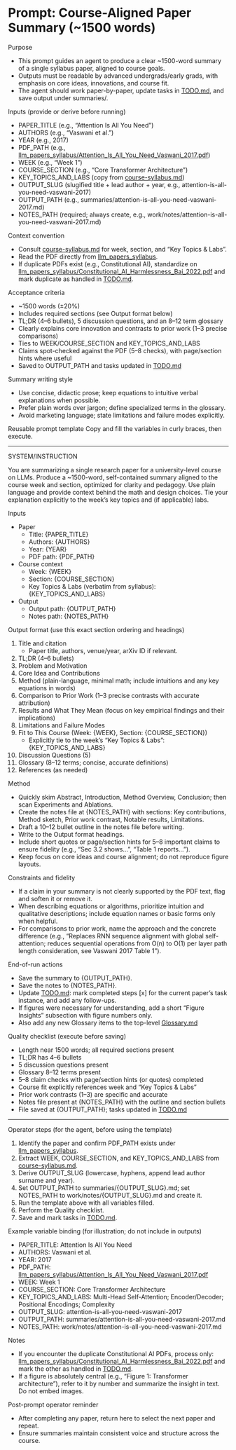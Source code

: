 # Prompt: Course-Aligned Paper Summary (~1500 words)

Purpose
- This prompt guides an agent to produce a clear ~1500-word summary of a single syllabus paper, aligned to course goals.
- Outputs must be readable by advanced undergrads/early grads, with emphasis on core ideas, innovations, and course fit.
- The agent should work paper-by-paper, update tasks in [TODO.md](TODO.md), and save output under summaries/.

Inputs (provide or derive before running)
- PAPER_TITLE (e.g., “Attention Is All You Need”)
- AUTHORS (e.g., “Vaswani et al.”)
- YEAR (e.g., 2017)
- PDF_PATH (e.g., [llm_papers_syllabus/Attention_Is_All_You_Need_Vaswani_2017.pdf](llm_papers_syllabus/Attention_Is_All_You_Need_Vaswani_2017.pdf))
- WEEK (e.g., “Week 1”)
- COURSE_SECTION (e.g., “Core Transformer Architecture”)
- KEY_TOPICS_AND_LABS (copy from [course-syllabus.md](course-syllabus.md))
- OUTPUT_SLUG (slugified title + lead author + year, e.g., attention-is-all-you-need-vaswani-2017)
- OUTPUT_PATH (e.g., summaries/attention-is-all-you-need-vaswani-2017.md)
- NOTES_PATH (required; always create, e.g., work/notes/attention-is-all-you-need-vaswani-2017.md)

Context convention
- Consult [course-syllabus.md](course-syllabus.md) for week, section, and “Key Topics & Labs”.
- Read the PDF directly from [llm_papers_syllabus](llm_papers_syllabus).
- If duplicate PDFs exist (e.g., Constitutional AI), standardize on [llm_papers_syllabus/Constitutional_AI_Harmlessness_Bai_2022.pdf](llm_papers_syllabus/Constitutional_AI_Harmlessness_Bai_2022.pdf) and mark duplicate as handled in [TODO.md](TODO.md).

Acceptance criteria
- ~1500 words (±20%)
- Includes required sections (see Output format below)
- TL;DR (4–6 bullets), 5 discussion questions, and an 8–12 term glossary
- Clearly explains core innovation and contrasts to prior work (1–3 precise comparisons)
- Ties to WEEK/COURSE_SECTION and KEY_TOPICS_AND_LABS
- Claims spot-checked against the PDF (5–8 checks), with page/section hints where useful
- Saved to OUTPUT_PATH and tasks updated in [TODO.md](TODO.md)

Summary writing style
- Use concise, didactic prose; keep equations to intuitive verbal explanations when possible.
- Prefer plain words over jargon; define specialized terms in the glossary.
- Avoid marketing language; state limitations and failure modes explicitly.

Reusable prompt template
Copy and fill the variables in curly braces, then execute.

---
SYSTEM/INSTRUCTION

You are summarizing a single research paper for a university-level course on LLMs. Produce a ~1500-word, self-contained summary aligned to the course week and section, optimized for clarity and pedagogy. Use plain language and provide context behind the math and design choices. Tie your explanation explicitly to the week’s key topics and (if applicable) labs.

Inputs
- Paper
  - Title: {PAPER_TITLE}
  - Authors: {AUTHORS}
  - Year: {YEAR}
  - PDF path: {PDF_PATH}
- Course context
  - Week: {WEEK}
  - Section: {COURSE_SECTION}
  - Key Topics & Labs (verbatim from syllabus): {KEY_TOPICS_AND_LABS}
- Output
  - Output path: {OUTPUT_PATH}
  - Notes path: {NOTES_PATH}

Output format (use this exact section ordering and headings)
1) Title and citation
   - Paper title, authors, venue/year, arXiv ID if relevant.
2) TL;DR (4–6 bullets)
3) Problem and Motivation
4) Core Idea and Contributions
5) Method (plain-language, minimal math; include intuitions and any key equations in words)
6) Comparison to Prior Work (1–3 precise contrasts with accurate attribution)
7) Results and What They Mean (focus on key empirical findings and their implications)
8) Limitations and Failure Modes
9) Fit to This Course (Week: {WEEK}, Section: {COURSE_SECTION})
   - Explicitly tie to the week’s “Key Topics & Labs”: {KEY_TOPICS_AND_LABS}
10) Discussion Questions (5)
11) Glossary (8–12 terms; concise, accurate definitions)
12) References (as needed)

Method
- Quickly skim Abstract, Introduction, Method Overview, Conclusion; then scan Experiments and Ablations.
- Create the notes file at {NOTES_PATH} with sections: Key contributions, Method sketch, Prior work contrast, Notable results, Limitations.
- Draft a 10–12 bullet outline in the notes file before writing.
- Write to the Output format headings.
- Include short quotes or page/section hints for 5–8 important claims to ensure fidelity (e.g., “Sec 3.2 shows…”, “Table 1 reports…”).
- Keep focus on core ideas and course alignment; do not reproduce figure layouts.

Constraints and fidelity
- If a claim in your summary is not clearly supported by the PDF text, flag and soften it or remove it.
- When describing equations or algorithms, prioritize intuition and qualitative descriptions; include equation names or basic forms only when helpful.
- For comparisons to prior work, name the approach and the concrete difference (e.g., “Replaces RNN sequence alignment with global self-attention; reduces sequential operations from O(n) to O(1) per layer path length consideration, see Vaswani 2017 Table 1”).

End-of-run actions
- Save the summary to {OUTPUT_PATH}.
- Save the notes to {NOTES_PATH}.
- Update [TODO.md](TODO.md): mark completed steps [x] for the current paper’s task instance, and add any follow-ups.
- If figures were necessary for understanding, add a short “Figure Insights” subsection with figure numbers only.
- Also add any new Glossary items to the top-level [Glossary.md](Glossary.md)

Quality checklist (execute before saving)
- Length near 1500 words; all required sections present
- TL;DR has 4–6 bullets
- 5 discussion questions present
- Glossary 8–12 terms present
- 5–8 claim checks with page/section hints (or quotes) completed
- Course fit explicitly references week and “Key Topics & Labs”
- Prior work contrasts (1–3) are specific and accurate
- Notes file present at {NOTES_PATH} with the outline and section bullets
- File saved at {OUTPUT_PATH}; tasks updated in [TODO.md](TODO.md)

---

Operator steps (for the agent, before using the template)
1) Identify the paper and confirm PDF_PATH exists under [llm_papers_syllabus](llm_papers_syllabus).
2) Extract WEEK, COURSE_SECTION, and KEY_TOPICS_AND_LABS from [course-syllabus.md](course-syllabus.md).
3) Derive OUTPUT_SLUG (lowercase, hyphens, append lead author surname and year).
4) Set OUTPUT_PATH to summaries/{OUTPUT_SLUG}.md; set NOTES_PATH to work/notes/{OUTPUT_SLUG}.md and create it.
5) Run the template above with all variables filled.
6) Perform the Quality checklist.
7) Save and mark tasks in [TODO.md](TODO.md).

Example variable binding (for illustration; do not include in outputs)
- PAPER_TITLE: Attention Is All You Need
- AUTHORS: Vaswani et al.
- YEAR: 2017
- PDF_PATH: [llm_papers_syllabus/Attention_Is_All_You_Need_Vaswani_2017.pdf](llm_papers_syllabus/Attention_Is_All_You_Need_Vaswani_2017.pdf)
- WEEK: Week 1
- COURSE_SECTION: Core Transformer Architecture
- KEY_TOPICS_AND_LABS: Multi-Head Self-Attention; Encoder/Decoder; Positional Encodings; Complexity
- OUTPUT_SLUG: attention-is-all-you-need-vaswani-2017
- OUTPUT_PATH: summaries/attention-is-all-you-need-vaswani-2017.md
- NOTES_PATH: work/notes/attention-is-all-you-need-vaswani-2017.md

Notes
- If you encounter the duplicate Constitutional AI PDFs, process only: [llm_papers_syllabus/Constitutional_AI_Harmlessness_Bai_2022.pdf](llm_papers_syllabus/Constitutional_AI_Harmlessness_Bai_2022.pdf) and mark the other as handled in [TODO.md](TODO.md).
- If a figure is absolutely central (e.g., “Figure 1: Transformer architecture”), refer to it by number and summarize the insight in text. Do not embed images.

Post-prompt operator reminder
- After completing any paper, return here to select the next paper and repeat.
- Ensure summaries maintain consistent voice and structure across the course.
